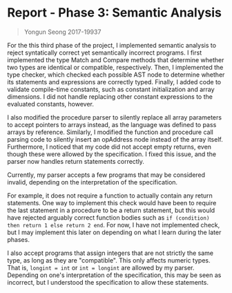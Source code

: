 # Report - Phase 3: Semantic Analysis

> Yongun Seong 2017-19937

For the this third phase of the project, I implemented semantic analysis to
reject syntatically correct yet semantically incorrect programs. I first
implemented the type Match and Compare methods that determine whether two types
are identical or compatible, respectively. Then, I implemented the type
checker, which checked each possible AST node to determine whether its
statements and expressions are correctly typed. Finally, I added code to
validate compile-time constants, such as constant initialization and array
dimensions. I did not handle replacing other constant expressions to the
evaluated constants, however.

I also modified the procedure parser to silently replace all array parameters
to accept pointers to arrays instead, as the language was defined to pass
arrays by reference. Similarly, I modified the function and procedure call
parsing code to silently insert an opAddress node instead of the array itself.
Furthermore, I noticed that my code did not accept empty returns, even though
these were allowed by the specification. I fixed this issue, and the parser now
handles return statements correctly.

Currently, my parser accepts a few programs that may be considered invalid,
depending on the interpretation of the specification.

For example, it does not require a function to actually contain any return
statements. One way to implement this check would have been to require the last
statement in a procedure to be a return statement, but this would have rejected
arguably correct function bodies such as `if (condition) then return 1 else
return 2 end`. For now, I have not implemented check, but I may implement this
later on depending on what I learn during the later phases.

I also accept programs that assign integers that are not strictly the same
type, as long as they are "compatible". This only affects numeric types. That
is, `longint = int` or `int = longint` are allowed by my parser. Depending on
one's interpretation of the specification, this may be seen as incorrect, but I
understood the specification to allow these statements.

